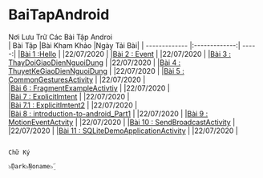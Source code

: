 # BaiTapAndroid
Nơi Lưu Trữ Các Bài Tập Androi </br>
|    Bài Tập                                                                                                     |Bài Kham Khảo                |Ngày Tải Bài|
| ------------- |:-------------:| -----:|
|[Bài 1 :Hello](https://github.com/Vanngoc98/Hello)                                                              |                             |22/07/2020  |
|[Bài 2 : Event](https://github.com/Vanngoc98/BaiTap-Su-ly-su-kien)                                              |                             |22/07/2020  |
|[Bài 3 : ThayDoiGiaoDienNguoiDung](https://github.com/Vanngoc98/ThayDoiGiaoDienNguoiDung)                       |                             |22/07/2020  |
|[Bài 4 : ThuyetKeGiaoDienNguoiDung](https://github.com/Vanngoc98/BaiTap-Thiet-ke-giao-dien-nguoi-dung)          |                             |22/07/2020  |
|[Bài 5 : CommonGesturesActivity](https://github.com/Vanngoc98/CommonGesturesActivity)                           |                             |22/07/2020  |   
|[Bài 6 : FragmentExampleActivtiy](https://github.com/Vanngoc98/FragmentExampleActivtiy)                         |                             |22/07/2020  |     
|[Bài 7 : Explicitlmtent](https://github.com/Vanngoc98/Explicitlmtent)                                           |                             |22/07/2020  |     
|[Bài 7.1 : Explicitlmtent2](https://github.com/Vanngoc98/ImplicitIntentActivity)                                |                             |22/07/2020  |     
|[Bài 8 : introduction-to-android_Part1](https://github.com/Vanngoc98/introduction-to-android_Part1)             |                             |22/07/2020  |                      |[Bài 9 : MotionEventActvity](https://github.com/Vanngoc98/MotionEventActvity)                                   |                             |22/07/2020  |
|[Bài 10 : SendBroadcastActivity](https://github.com/Vanngoc98/SendBroadcastActivity)                            |                             |22/07/2020  |
|[Bài 11 : SQLiteDemoApplicationActivity](https://github.com/Vanngoc98/SQLiteDemoApplicationActivity)            |                             |22/07/2020  |


                                                                                                                   
                                                                                                                                Chữ Ký
                                                                                                                                      ๖ۣۜDark๖ۣۜNoname๖ۣۜ 
